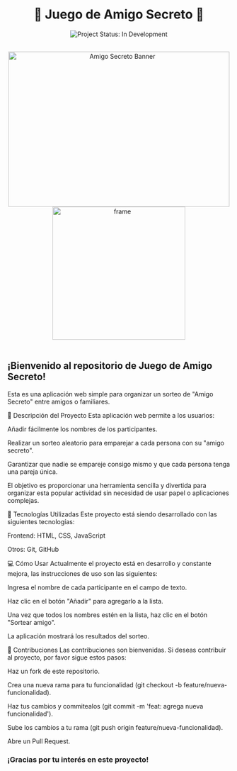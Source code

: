 <h1 align="center">🎁 Juego de Amigo Secreto 🎁</h1>
<p align="center">
<img src="https://img.shields.io/badge/STATUS-EN%20DESARROLLO-green" alt="Project Status: In Development">
</p>
<br>
<div align="center">
 <img src="https://github.com/user-attachments/assets/e2794162-5987-42cd-9438-bcb683a3c72b" alt="Amigo Secreto Banner" width="500" height="350">
 <img src="https://github.com/user-attachments/assets/bdd5fc4f-0b5e-4761-aad5-5db55e8f7940" alt="frame" width="300" height="300" />
</div>
<br>
<h2>¡Bienvenido al repositorio de Juego de Amigo Secreto!</h2>
Esta es una aplicación web simple para organizar un sorteo de "Amigo Secreto" entre amigos o familiares.


📝 Descripción del Proyecto
Esta aplicación web permite a los usuarios:


Añadir fácilmente los nombres de los participantes.


Realizar un sorteo aleatorio para emparejar a cada persona con su "amigo secreto".


Garantizar que nadie se empareje consigo mismo y que cada persona tenga una pareja única.


El objetivo es proporcionar una herramienta sencilla y divertida para organizar esta popular actividad sin necesidad de usar papel o aplicaciones complejas.


🚀 Tecnologías Utilizadas
Este proyecto está siendo desarrollado con las siguientes tecnologías:


Frontend: HTML, CSS, JavaScript


Otros: Git, GitHub


💻 Cómo Usar
Actualmente el proyecto está en desarrollo y constante mejora, las instrucciones de uso son las siguientes:


Ingresa el nombre de cada participante en el campo de texto.


Haz clic en el botón "Añadir" para agregarlo a la lista.


Una vez que todos los nombres estén en la lista, haz clic en el botón "Sortear amigo".


La aplicación mostrará los resultados del sorteo.


🤝 Contribuciones
Las contribuciones son bienvenidas. Si deseas contribuir al proyecto, por favor sigue estos pasos:


Haz un fork de este repositorio.


Crea una nueva rama para tu funcionalidad (git checkout -b feature/nueva-funcionalidad).


Haz tus cambios y commitealos (git commit -m 'feat: agrega nueva funcionalidad').


Sube los cambios a tu rama (git push origin feature/nueva-funcionalidad).


Abre un Pull Request.


<p align="center">
<h3>¡Gracias por tu interés en este proyecto!</h3>
</p>
